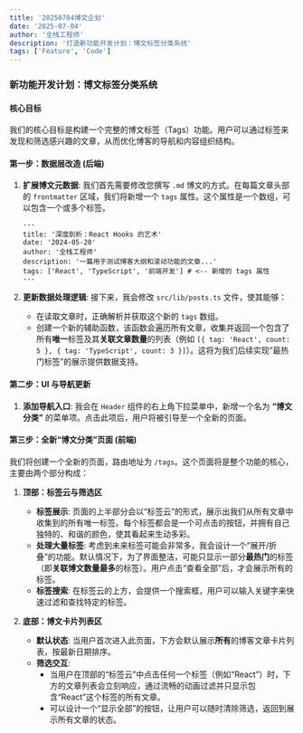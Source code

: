 ```yaml
---
title: '20250704博文企划'
date: '2025-07-04'
author: '全栈工程师'
description: '打造新功能开发计划：博文标签分类系统'
tags: ['Feature', 'Code']
---
```


### 新功能开发计划：博文标签分类系统

#### 核心目标

我们的核心目标是构建一个完整的博文标签（Tags）功能。用户可以通过标签来发现和筛选感兴趣的文章，从而优化博客的导航和内容组织结构。

#### 第一步：数据层改造 (后端)

1. **扩展博文元数据**: 我们首先需要修改您撰写 `.md` 博文的方式。在每篇文章头部的 `frontmatter` 区域，我们将新增一个 `tags` 属性。这个属性是一个数组，可以包含一个或多个标签。

   ```
   ---
   title: '深度剖析：React Hooks 的艺术'
   date: '2024-05-20'
   author: '全栈工程师'
   description: '一篇用于测试博客大纲和滚动功能的文章...'
   tags: ['React', 'TypeScript', '前端开发'] # <-- 新增的 tags 属性
   ---
   ```

2. **更新数据处理逻辑**: 接下来，我会修改 `src/lib/posts.ts` 文件，使其能够：
   - 在读取文章时，正确解析并获取这个新的 `tags` 数组。
   - 创建一个新的辅助函数，该函数会遍历所有文章，收集并返回一个包含了所有**唯一**标签及其**关联文章数量**的列表（例如 `[{ tag: 'React', count: 5 }, { tag: 'TypeScript', count: 3 }]`）。这将为我们后续实现“最热门标签”的展示提供数据支持。

#### 第二步：UI 与导航更新

1. **添加导航入口**: 我会在 `Header` 组件的右上角下拉菜单中，新增一个名为 **“博文分类”** 的菜单项。点击此项后，用户将被引导至一个全新的页面。

#### 第三步：全新“博文分类”页面 (前端)

我们将创建一个全新的页面，路由地址为 `/tags`。这个页面将是整个功能的核心，主要由两个部分构成：

1. **顶部：标签云与筛选区**
   - **标签展示**: 页面的上半部分会以“标签云”的形式，展示出我们从所有文章中收集到的所有唯一标签。每个标签都会是一个可点击的按钮，并拥有自己独特的、和谐的颜色，使其看起来生动多彩。
   - **处理大量标签**: 考虑到未来标签可能会非常多，我会设计一个“展开/折叠”的功能。默认情况下，为了界面整洁，可能只显示一部分**最热门**的标签（即**关联博文数量最多**的标签）。用户点击“查看全部”后，才会展示所有的标签。
   - **标签搜索**: 在标签云的上方，会提供一个搜索框，用户可以输入关键字来快速过滤和查找特定的标签。

2. **底部：博文卡片列表区**
   - **默认状态**: 当用户首次进入此页面，下方会默认展示**所有**的博客文章卡片列表，按最新日期排序。
   - **筛选交互**:
     - 当用户在顶部的“标签云”中点击任何一个标签（例如“React”）时，下方的文章列表会立刻响应，通过流畅的动画过滤并只显示包含“React”这个标签的所有文章。
     - 可以设计一个“显示全部”的按钮，让用户可以随时清除筛选，返回到展示所有文章的状态。
